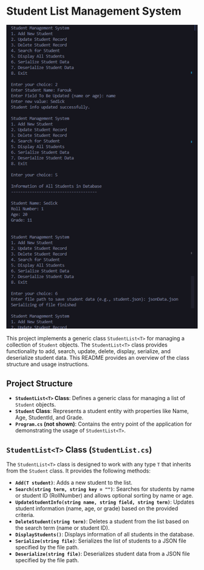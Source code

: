 # Student List Management System

![demo](./demo.PNG)

This project implements a generic class `StudentList<T>` for managing a collection of `Student` objects. The `StudentList<T>` class provides functionality to add, search, update, delete, display, serialize, and deserialize student data. This README provides an overview of the class structure and usage instructions.

## Project Structure

- **`StudentList<T>` Class**: Defines a generic class for managing a list of `Student` objects.
- **`Student` Class**: Represents a student entity with properties like Name, Age, StudentId, and Grade.
- **`Program.cs` (not shown)**: Contains the entry point of the application for demonstrating the usage of `StudentList<T>`.

## `StudentList<T>` Class (`StudentList.cs`)

The `StudentList<T>` class is designed to work with any type `T` that inherits from the `Student` class. It provides the following methods:

- **`Add(T student)`**: Adds a new student to the list.
- **`Search(string term, string key = "")`**: Searches for students by name or student ID (RollNumber) and allows optional sorting by name or age.
- **`UpdateStudentInfo(string name, string field, string term)`**: Updates student information (name, age, or grade) based on the provided criteria.
- **`DeleteStudent(string term)`**: Deletes a student from the list based on the search term (name or student ID).
- **`DisplayStudents()`**: Displays information of all students in the database.
- **`Serialize(string file)`**: Serializes the list of students to a JSON file specified by the file path.
- **`Deserialize(string file)`**: Deserializes student data from a JSON file specified by the file path.
